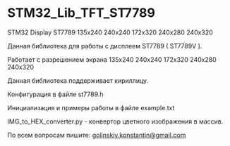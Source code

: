 # STM32_Lib_TFT_ST7789
STM32 Display ST7789  135x240  240x240  172x320  240x280  240x320

Данная библиотека для работы с дисплеем ST7789 ( ST7789V ).

Работает с разрешением экрана 135x240  240x240  172x320  240x280  240x320

Данная библиотека поддерживает кириллицу.

Конфигурация в файле st7789.h

Инициализация и примеры работы в файле example.txt

IMG_to_HEX_converter.py - конвертор цветного изображения в массив.

По всем вопросам пишите: golinskiy.konstantin@gmail.com
